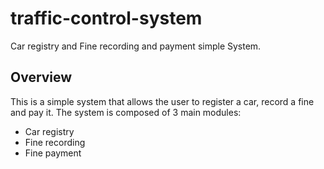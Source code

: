# traffic-control-system
Car registry and Fine recording and payment simple System.
  
## Overview
This is a simple system that allows the user to register a car, record a fine and pay it. The system is composed of 3 main modules:
- Car registry
- Fine recording
- Fine payment


